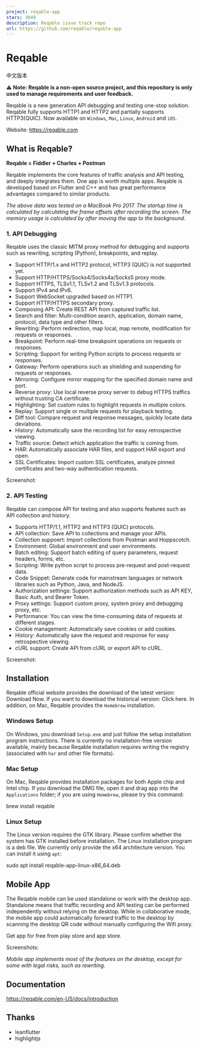 ```yaml
---
project: reqable-app
stars: 3849
description: Reqable issue track repo
url: https://github.com/reqable/reqable-app
---
```


Reqable
=======

中文版本

⚠️ **Note: Reqable is a non-open source project, and this repository is only used to manage requirements and user feedback.**

Reqable is a new generation API debugging and testing one-stop solution. Reqable fully supports HTTP1 and HTTP2 and partially supports HTTP3(QUIC). Now available on `Windows`, `Mac`, `Linux`, `Android` and `iOS`.

Website: https://reqable.com

What is Reqable?
----------------

**Reqable = Fiddler + Charles + Postman**

Reqable implements the core features of traffic analysis and API testing, and deeply integrates them. One app is worth multiple apps. Reqable is developed based on Flutter and C++ and has great performance advantages compared to similar products.

_The above data was tested on a MacBook Pro 2017. The startup time is calculated by calculating the frame offsets after recording the screen. The memory usage is calculated by after moving the app to the background._

### 1\. API Debugging

Reqable uses the classic MITM proxy method for debugging and supports such as rewriting, scripting (Python), breakpoints, and replay.

-   Support HTTP/1.x and HTTP2 protocol, HTTP3 (QUIC) is not supported yet.
-   Support HTTP/HTTPS/Socks4/Socks4a/Socks5 proxy mode.
-   Support HTTPS, TLSv1.1, TLSv1.2 and TLSv1.3 protocols.
-   Support IPv4 and IPv6.
-   Support WebSocket upgraded based on HTTP1.
-   Support HTTP/HTTPS secondary proxy.
-   Composing API: Create REST API from captured traffic list.
-   Search and filter: Multi-condition search, application, domain name, protocol, data type and other filters.
-   Rewriting: Perform redirection, map local, map remote, modification for requests or responses.
-   Breakpoint: Perform real-time breakpoint operations on requests or responses.
-   Scripting: Support for writing Python scripts to process requests or responses.
-   Gateway: Perform operations such as shielding and suspending for requests or responses.
-   Mirroring: Configure mirror mapping for the specified domain name and port.
-   Reverse proxy: Use local reverse proxy server to debug HTTPS traffics without trusting CA certificate.
-   Highlighting: Set custom rules to highlight requests in multiple colors.
-   Replay: Support single or multiple requests for playback testing.
-   Diff tool: Compare request and response messages, quickly locate data deviations.
-   History: Automatically save the recording list for easy retrospective viewing.
-   Traffic source: Detect which application the traffic is coming from.
-   HAR: Automatically associate HAR files, and support HAR export and open.
-   SSL Certificates: Import custom SSL certificates, analyze pinned certificates and two-way authentication requests.

Screenshot:

### 2\. API Testing

Reqable can compose API for testing and also supports features such as API collection and history.

-   Supports HTTP/1.1, HTTP2 and HTTP3 (QUIC) protocols.
-   API collection: Save API to collections and manage your APIs.
-   Collection suppoert: Import collections from Postman and Hoppscotch.
-   Environment: Global environment and user environments.
-   Batch editing: Support batch editing of query parameters, request headers, forms, etc.
-   Scripting: Write python script to process pre-request and post-request data.
-   Code Snippet: Generate code for mainstream languages ​​or network libraries such as Python, Java, and NodeJS.
-   Authorization settings: Support authorization methods such as API KEY, Basic Auth, and Bearer Token.
-   Proxy settings: Support custom proxy, system proxy and debugging proxy, etc.
-   Performance: You can view the time-consuming data of requests at different stages.
-   Cookie management: Automatically save cookies or add cookies.
-   History: Automatically save the request and response for easy retrospective viewing.
-   cURL support: Create API from cURL or export API to cURL.

Screenshot:

Installation
------------

Reqable official website provides the download of the latest version: Download Now. If you want to download the historical version: Click here. In addition, on Mac, Reqable provides the `Homebrew` installation.

### Windows Setup

On Windows, you download `Setup.exe` and just follow the setup installation program instructions. There is currently no installation-free version available, mainly because Reqable installation requires writing the registry (associated with `har` and other file formats).

### Mac Setup

On Mac, Reqable provides installation packages for both Apple chip and Intel chip. If you download the DMG file, open it and drag app into the `Applications` folder; if you are using `Homebrew`, please try this command:

brew install reqable

### Linux Setup

The Linux version requires the GTK library. Please confirm whether the system has GTK installed before installation. The Linux installation program is a deb file. We currently only provide the x64 architecture version. You can install it using `apt`:

sudo apt install reqable-app-linux-x86\_64.deb

Mobile App
----------

The Reqable mobile can be used standalone or work with the desktop app. Standalone means that traffic recording and API testing can be performed independently without relying on the desktop. While in collaborative mode, the mobile app could automatically forward traffic to the desktop by scanning the desktop QR code without manually configuring the Wifi proxy.

Get app for free from play store and app store.

Screenshots:

_Mobile app implements most of the features on the desktop, except for some with legal risks, such as rewriting._

Documentation
-------------

https://reqable.com/en-US/docs/introduction

Thanks
------

-   leanflutter
-   highlightjs
